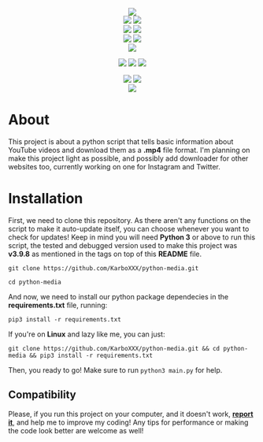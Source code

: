 <p align='center'>
<img href='https://www.python.org/downloads/release/python-398/' src='https://img.shields.io/badge/python-v3.9.8-important'/>
<br>
<img href='https://pytube.io/en/latest/user/install.html' src='https://img.shields.io/badge/pytube-v11.0.1-informational'/>
<img href='https://pypi.org/project/termcolor/' src='https://img.shields.io/badge/termcolor-v1.1.0-informational'/>
<br>
<img src='https://img.shields.io/badge/Windows-compatible%20(not tested)-inactive?logo=windows'/>
<img src='https://img.shields.io/badge/MacOS-incompatible-critical?logo=macos'/>
<br>
<img src='https://img.shields.io/badge/Debian-compatible-sucess?logo=debian'/>
<img src='https://img.shields.io/badge/Ubuntu%2020.04-compatible-sucess?logo=ubuntu'/>
<br>
<img href='https://github.com/KarboXXX/python-media/issues' src='https://img.shields.io/badge/contributions-welcome-important'/>
</p>
<p align='center'>
<img href='#' src='https://img.shields.io/badge/Youtube-Working-sucess?logo=youtube&style=for-the-badge'/>
<img href='#' src='https://img.shields.io/badge/Instagram-Development-informational?logo=instagram&style=for-the-badge'/>
<img href='#' src='https://img.shields.io/badge/Twitter-Development-informational?logo=twitter&style=for-the-badge'/>

</p>

</p>
<p align='center'>
<img src='https://forthebadge.com/images/badges/made-with-python.svg'/> <img src='https://forthebadge.com/images/badges/open-source.svg'/> <br>
<img src='https://forthebadge.com/images/badges/you-didnt-ask-for-this.svg'/>
</p>

# About
This project is about a python script that tells basic information about YouTube videos and download them as a **.mp4** file format. I'm planning on make this project light as possible, and possibly add downloader for other websites too, currently working on one for Instagram and Twitter.

# Installation
First, we need to clone this repository. As there aren't any functions on the script to make it auto-update itself, you can choose whenever you want to check for updates! Keep in mind you will need **Python 3** or above to run this script, the tested and debugged version used to make this project was **v3.9.8** as mentioned in the tags on top of this **README** file.
```
git clone https://github.com/KarboXXX/python-media.git
```
```
cd python-media
```
And now, we need to install our python package dependecies in the **requirements.txt** file, running:
```
pip3 install -r requirements.txt
```
If you're on **Linux** and lazy like me, you can just:
```
git clone https://github.com/KarboXXX/python-media.git && cd python-media && pip3 install -r requirements.txt
```
Then, you ready to go! Make sure to run ```python3 main.py``` for help.

## Compatibility
Please, if you run this project on your computer, and it doesn't work, [**report it**](https://github.com/KarboXXX/python-media/issues), and help me to improve my coding! Any tips for performance or making the code look better are welcome as well!
